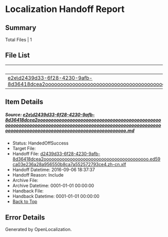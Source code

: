 # <a name='report-top'></a> Localization Handoff Report

## Summary
 Total Files | 1

## File List
 Source File | Status | Details 
 ----------- | ------ | ------- 
 [e2e\d2439d33-6f28-4230-9afb-8d36418dcea2ooooooooooooooooooooooooooooooooooooooooooooooooooooooooooooooooooooooooooooooooooooooooooooooooooooooooooooooooooooooooooooooooooooooooooooooooooooo.md](https://github.com/OpenLocalizationTestOrg/ol-test0/blob/a11a44038c44c416c937e19b56576a7363c019c3/e2e/d2439d33-6f28-4230-9afb-8d36418dcea2ooooooooooooooooooooooooooooooooooooooooooooooooooooooooooooooooooooooooooooooooooooooooooooooooooooooooooooooooooooooooooooooooooooooooooooooooooooo.md) | HandedOffSuccess | [Details](#ce4f6fbfbbafffbd068699c67f60a4616bae8f512)

## Item Details
##### <a name='ce4f6fbfbbafffbd068699c67f60a4616bae8f512'></a> Source: [e2e\d2439d33-6f28-4230-9afb-8d36418dcea2ooooooooooooooooooooooooooooooooooooooooooooooooooooooooooooooooooooooooooooooooooooooooooooooooooooooooooooooooooooooooooooooooooooooooooooooooooooo.md](https://github.com/OpenLocalizationTestOrg/ol-test0/blob/a11a44038c44c416c937e19b56576a7363c019c3/e2e/d2439d33-6f28-4230-9afb-8d36418dcea2ooooooooooooooooooooooooooooooooooooooooooooooooooooooooooooooooooooooooooooooooooooooooooooooooooooooooooooooooooooooooooooooooooooooooooooooooooooo.md)
* Status: HandedOffSuccess
* Target File: 
* Handoff File: [d2439d33-6f28-4230-9afb-8d36418dcea2oooooooooooooooooooooooooooooooooooooooo.ed59ca03e236a28a956550b8ca7a552572793ce4.zh-cn.xlf](https://github.com/OpenLocalizationTestOrg/ol-test0-handoff/blob/7bb010be07bb92fba236bc0b45f4bf37d50e1232/ol-handoff/OpenLocalizationTestOrg/ol-test0-zhcn/ci/ht/d2439d33-6f28-4230-9afb-8d36418dcea2oooooooooooooooooooooooooooooooooooooooo.ed59ca03e236a28a956550b8ca7a552572793ce4.zh-cn.xlf)
* Handoff Datetime: 2016-09-06 18:37:37
* Handoff Reason: Include
* Archive File: 
* Archive Datetime: 0001-01-01 00:00:00
* Handback File: 
* Handback Datetime: 0001-01-01 00:00:00
* [Back to Top](#report-top)


## Error Details

Generated by OpenLocalization.

